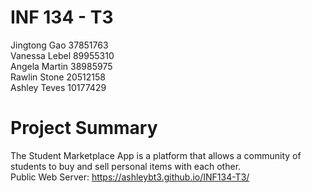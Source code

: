 # INF 134 - T3
Jingtong Gao 37851763
<br>
Vanessa Lebel 89955310
<br>
Angela Martin 38985975
<br>
Rawlin Stone 20512158
<br>
Ashley Teves 10177429
<br>

# Project Summary
The Student Marketplace App is a platform that allows a community of students to buy and sell personal items with each other.<br>
Public Web Server: https://ashleybt3.github.io/INF134-T3/
